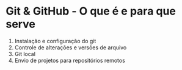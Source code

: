 # Git & GitHub - O que é e para que serve

1. Instalação e configuração do git
2. Controle de alterações e versões de arquivo
3. Git local
4. Envio de projetos para repositórios remotos